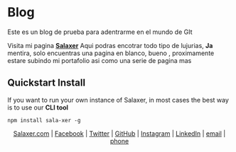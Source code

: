 # Blog
Este es un blog de prueba para adentrarme en el mundo de GIt

Visita mi pagina **[Salaxer](https://salaxer.com)**
Aqui podras encotrar todo tipo de lujurias, **Ja** mentira, solo encuentras una pagina en blanco, bueno , proximamente estare subindo mi portafolio asi como una serie de pagina mas
&nbsp;

## Quickstart Install

If you want to run your own instance of Salaxer, in most cases the best way is to use our **CLI tool**

```
npm install sala-xer -g
```

<p align="center">
    <a href="https://Salaxer.com" target="_blank" rel="noopener noreferrer">Salaxer.com</a> |
    <a href="https://web.facebook.com/Salaxer/" target="_blank" rel="noopener noreferrer">Facebook</a> |
    <a href="https://twitter.com/Salaxer1" target="_blank" rel="noopener noreferrer">Twitter</a> |
    <a href="https://github.com/Salaxer" target="_blank" rel="noopener noreferrer">GitHub</a> |
    <a href="https://www.instagram.com/salaxer1/" target="_blank" rel="noopener noreferrer">Instagram</a> |
    <a href="https://www.linkedin.com/in/hector-salazar-b409701a4/" target="_blank" rel="noopener noreferrer">LinkedIn</a> |
    <a href="mailto:contact@salaxer.com">email</a> |
    <a href="tel:+527775073272">phone</a>
</p>
